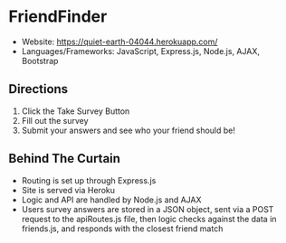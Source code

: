 # FriendFinder

* Website: https://quiet-earth-04044.herokuapp.com/
* Languages/Frameworks: JavaScript, Express.js, Node.js, AJAX, Bootstrap

## Directions
1. Click the Take Survey Button
2. Fill out the survey
3. Submit your answers and see who your friend should be!

## Behind The Curtain
* Routing is set up through Express.js
* Site is served via Heroku
* Logic and API are handled by Node.js and AJAX
* Users survey answers are stored in a JSON object, sent via a POST request to the apiRoutes.js file, then logic checks against the data in friends.js, and responds with the closest friend match
